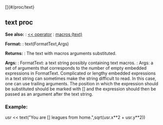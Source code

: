 []{#/proc/text}
  ## text proc
  **See also:**
  :   [\<\< operator](ref/operator/%3c%3c)
  :   [macros (text)](ref/DM/text/macros)
  <!-- -->
  **Format:**
  :   text(FormatText,Args)
  <!-- -->
  **Returns:**
  :   The text with macros arguments substituted.
  <!-- -->
  **Args:**
  :   FormatText: a text string possibly containing text macros.
  :   Args: a set of arguments that corresponds to the number of empty
      embedded expressions in FormatText.
  Complicated or lengthy embedded expressions in a text string can
  sometimes make the string difficult to read. In this case, one can use
  trailing arguments. The position in which the expression should be
  substituted should be marked with \[\] and the expression should then be
  passed as an argument after the text string.
  ### Example:
  usr \<\< text(\"You are \[\] leagues from home.\",sqrt(usr.x\*\*2 +
  usr.y\*\*2))